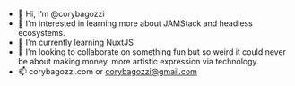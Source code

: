 - 👋 Hi, I’m @corybagozzi
- 👀 I’m interested in learning more about JAMStack and headless ecosystems.
- 🌱 I’m currently learning NuxtJS
- 💞️ I’m looking to collaborate on something fun but so weird it could never be about making money, more artistic expression via technology.
- 📫 corybagozzi.com or corybagozzi@gmail.com

<!---
corybagozzi/corybagozzi is a ✨ special ✨ repository because its `README.md` (this file) appears on your GitHub profile.
You can click the Preview link to take a look at your changes.
--->
